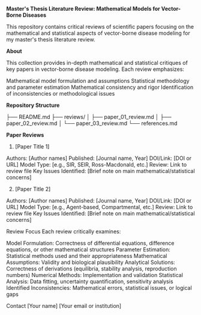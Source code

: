 **Master's Thesis Literature Review: Mathematical Models for Vector-Borne Diseases**

This repository contains critical reviews of scientific papers focusing on the mathematical and statistical aspects of vector-borne disease modeling for my master's thesis literature review.

**About**

This collection provides in-depth mathematical and statistical critiques of key papers in vector-borne disease modeling. Each review emphasizes:

Mathematical model formulation and assumptions
Statistical methodology and parameter estimation
Mathematical consistency and rigor
Identification of inconsistencies or methodological issues

**Repository Structure**

├── README.md
├── reviews/
│   ├── paper_01_review.md
│   ├── paper_02_review.md
│   └── paper_03_review.md
└── references.md

**Paper Reviews**
1. [Paper Title 1]

Authors: [Author names]
Published: [Journal name, Year]
DOI/Link: [DOI or URL]
Model Type: [e.g., SIR, SEIR, Ross-Macdonald, etc.]
Review: Link to review file
Key Issues Identified: [Brief note on main mathematical/statistical concerns]

2. [Paper Title 2]

Authors: [Author names]
Published: [Journal name, Year]
DOI/Link: [DOI or URL]
Model Type: [e.g., Agent-based, Compartmental, etc.]
Review: Link to review file
Key Issues Identified: [Brief note on main mathematical/statistical concerns]

Review Focus
Each review critically examines:

Model Formulation: Correctness of differential equations, difference equations, or other mathematical structures
Parameter Estimation: Statistical methods used and their appropriateness
Mathematical Assumptions: Validity and biological plausibility
Analytical Solutions: Correctness of derivations (equilibria, stability analysis, reproduction numbers)
Numerical Methods: Implementation and validation
Statistical Analysis: Data fitting, uncertainty quantification, sensitivity analysis
Identified Inconsistencies: Mathematical errors, statistical issues, or logical gaps

Contact
[Your name]
[Your email or institution]
